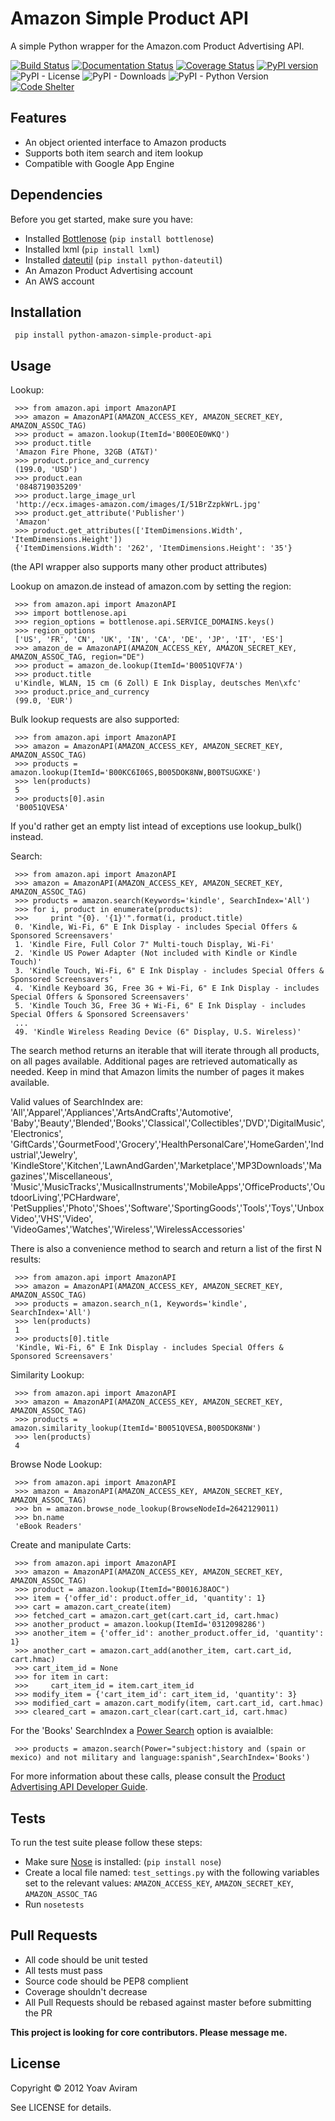 Amazon Simple Product API
==========================
A simple Python wrapper for the Amazon.com Product Advertising API.

[![Build Status](https://secure.travis-ci.org/yoavaviram/python-amazon-simple-product-api.png?branch=master)](http://travis-ci.org/yoavaviram/python-amazon-simple-product-api)
[![Documentation Status](https://readthedocs.org/projects/python-amazon-simple-product-api/badge/?version=latest)](http://python-amazon-simple-product-api.readthedocs.org/en/latest/?badge=latest)
[![Coverage Status](https://coveralls.io/repos/github/yoavaviram/python-amazon-simple-product-api/badge.svg?branch=master&bust=1)](https://coveralls.io/github/yoavaviram/python-amazon-simple-product-api?branch=master)
[![PyPI version](https://badge.fury.io/py/python-amazon-simple-product-api.svg)](https://badge.fury.io/py/python-amazon-simple-product-api)
![PyPI - License](https://img.shields.io/pypi/l/python-amazon-simple-product-api.svg)
![PyPI - Downloads](https://img.shields.io/pypi/dm/python-amazon-simple-product-api.svg)
![PyPI - Python Version](https://img.shields.io/pypi/pyversions/python-amazon-simple-product-api.svg)
[![Code Shelter](https://www.codeshelter.co/static/badges/badge-flat.svg)](https://www.codeshelter.co/)

Features
--------

* An object oriented interface to Amazon products
* Supports both item search and item lookup
* Compatible with Google App Engine


Dependencies
--------------
Before you get started, make sure you have:

* Installed [Bottlenose](https://github.com/lionheart/bottlenose) (`pip install bottlenose`)
* Installed lxml (`pip install lxml`)
* Installed [dateutil](http://labix.org/python-dateutil) (`pip install python-dateutil`)
* An Amazon Product Advertising account
* An AWS account

Installation
-------------
     pip install python-amazon-simple-product-api

Usage
-----

Lookup:

     >>> from amazon.api import AmazonAPI
     >>> amazon = AmazonAPI(AMAZON_ACCESS_KEY, AMAZON_SECRET_KEY, AMAZON_ASSOC_TAG)
     >>> product = amazon.lookup(ItemId='B00EOE0WKQ')
     >>> product.title
     'Amazon Fire Phone, 32GB (AT&T)'
     >>> product.price_and_currency
     (199.0, 'USD')
     >>> product.ean
     '0848719035209'
     >>> product.large_image_url
     'http://ecx.images-amazon.com/images/I/51BrZzpkWrL.jpg'
     >>> product.get_attribute('Publisher')
     'Amazon'
     >>> product.get_attributes(['ItemDimensions.Width', 'ItemDimensions.Height'])
     {'ItemDimensions.Width': '262', 'ItemDimensions.Height': '35'}

(the API wrapper also supports many other product attributes)

Lookup on amazon.de instead of amazon.com by setting the region:

     >>> from amazon.api import AmazonAPI
     >>> import bottlenose.api
     >>> region_options = bottlenose.api.SERVICE_DOMAINS.keys()
     >>> region_options
     ['US', 'FR', 'CN', 'UK', 'IN', 'CA', 'DE', 'JP', 'IT', 'ES']
     >>> amazon_de = AmazonAPI(AMAZON_ACCESS_KEY, AMAZON_SECRET_KEY, AMAZON_ASSOC_TAG, region="DE")
     >>> product = amazon_de.lookup(ItemId='B0051QVF7A')
     >>> product.title
     u'Kindle, WLAN, 15 cm (6 Zoll) E Ink Display, deutsches Men\xfc'
     >>> product.price_and_currency
     (99.0, 'EUR')

Bulk lookup requests are also supported:

     >>> from amazon.api import AmazonAPI
     >>> amazon = AmazonAPI(AMAZON_ACCESS_KEY, AMAZON_SECRET_KEY, AMAZON_ASSOC_TAG)
     >>> products = amazon.lookup(ItemId='B00KC6I06S,B005DOK8NW,B00TSUGXKE')
     >>> len(products)
     5
     >>> products[0].asin
     'B0051QVESA'

If you'd rather get an empty list intead of exceptions use lookup_bulk() instead.

Search:

     >>> from amazon.api import AmazonAPI
     >>> amazon = AmazonAPI(AMAZON_ACCESS_KEY, AMAZON_SECRET_KEY, AMAZON_ASSOC_TAG)
     >>> products = amazon.search(Keywords='kindle', SearchIndex='All')
     >>> for i, product in enumerate(products):
     >>>     print "{0}. '{1}'".format(i, product.title)
     0. 'Kindle, Wi-Fi, 6" E Ink Display - includes Special Offers & Sponsored Screensavers'
     1. 'Kindle Fire, Full Color 7" Multi-touch Display, Wi-Fi'
     2. 'Kindle US Power Adapter (Not included with Kindle or Kindle Touch)'
     3. 'Kindle Touch, Wi-Fi, 6" E Ink Display - includes Special Offers & Sponsored Screensavers'
     4. 'Kindle Keyboard 3G, Free 3G + Wi-Fi, 6" E Ink Display - includes Special Offers & Sponsored Screensavers'
     5. 'Kindle Touch 3G, Free 3G + Wi-Fi, 6" E Ink Display - includes Special Offers & Sponsored Screensavers'
     ...
     49. 'Kindle Wireless Reading Device (6" Display, U.S. Wireless)'

The search method returns an iterable that will iterate through all products,
on all pages available. Additional pages are retrieved automatically as needed.
Keep in mind that Amazon limits the number of pages it makes available.

Valid values of SearchIndex are: 'All','Apparel','Appliances','ArtsAndCrafts','Automotive',
'Baby','Beauty','Blended','Books','Classical','Collectibles','DVD','DigitalMusic','Electronics',
'GiftCards','GourmetFood','Grocery','HealthPersonalCare','HomeGarden','Industrial','Jewelry',
'KindleStore','Kitchen','LawnAndGarden','Marketplace','MP3Downloads','Magazines','Miscellaneous',
'Music','MusicTracks','MusicalInstruments','MobileApps','OfficeProducts','OutdoorLiving','PCHardware',
'PetSupplies','Photo','Shoes','Software','SportingGoods','Tools','Toys','UnboxVideo','VHS','Video',
'VideoGames','Watches','Wireless','WirelessAccessories'

There is also a convenience method to search and return a list of the first N results:

     >>> from amazon.api import AmazonAPI
     >>> amazon = AmazonAPI(AMAZON_ACCESS_KEY, AMAZON_SECRET_KEY, AMAZON_ASSOC_TAG)
     >>> products = amazon.search_n(1, Keywords='kindle', SearchIndex='All')
     >>> len(products)
     1
     >>> products[0].title
     'Kindle, Wi-Fi, 6" E Ink Display - includes Special Offers & Sponsored Screensavers'

Similarity Lookup:

     >>> from amazon.api import AmazonAPI
     >>> amazon = AmazonAPI(AMAZON_ACCESS_KEY, AMAZON_SECRET_KEY, AMAZON_ASSOC_TAG)
     >>> products = amazon.similarity_lookup(ItemId='B0051QVESA,B005DOK8NW')
     >>> len(products)
     4

Browse Node Lookup:

     >>> from amazon.api import AmazonAPI
     >>> amazon = AmazonAPI(AMAZON_ACCESS_KEY, AMAZON_SECRET_KEY, AMAZON_ASSOC_TAG)
     >>> bn = amazon.browse_node_lookup(BrowseNodeId=2642129011)
     >>> bn.name
     'eBook Readers'

Create and manipulate Carts:

     >>> from amazon.api import AmazonAPI
     >>> amazon = AmazonAPI(AMAZON_ACCESS_KEY, AMAZON_SECRET_KEY, AMAZON_ASSOC_TAG)     
     >>> product = amazon.lookup(ItemId="B0016J8AOC")
     >>> item = {'offer_id': product.offer_id, 'quantity': 1}
     >>> cart = amazon.cart_create(item)
     >>> fetched_cart = amazon.cart_get(cart.cart_id, cart.hmac)
     >>> another_product = amazon.lookup(ItemId='0312098286')
     >>> another_item = {'offer_id': another_product.offer_id, 'quantity': 1}
     >>> another_cart = amazon.cart_add(another_item, cart.cart_id, cart.hmac)     
     >>> cart_item_id = None
     >>> for item in cart:
     >>>     cart_item_id = item.cart_item_id
     >>> modify_item = {'cart_item_id': cart_item_id, 'quantity': 3}
     >>> modified_cart = amazon.cart_modify(item, cart.cart_id, cart.hmac)     
     >>> cleared_cart = amazon.cart_clear(cart.cart_id, cart.hmac)

For the 'Books' SearchIndex a [Power Search](https://docs.aws.amazon.com/AWSECommerceService/latest/DG/PowerSearchSyntax.html) option is avaialble:

     >>> products = amazon.search(Power="subject:history and (spain or mexico) and not military and language:spanish",SearchIndex='Books')


For more information about these calls, please consult the [Product Advertising
API Developer Guide](http://docs.amazonwebservices.com/AWSECommerceService/latest/DG/index.html).

Tests
------
To run the test suite please follow these steps:

* Make sure [Nose](http://readthedocs.org/docs/nose/en/latest/) is installed: (`pip install nose`)
* Create a local file named: `test_settings.py` with the following variables set to the relevant values: `AMAZON_ACCESS_KEY`, `AMAZON_SECRET_KEY`, `AMAZON_ASSOC_TAG`
* Run `nosetests`

Pull Requests
--------------

* All code should be unit tested
* All tests must pass
* Source code should be PEP8 complient 
* Coverage shouldn't decrease
* All Pull Requests should be rebased against master before submitting the PR

**This project is looking for core contributors. Please message me.**

License
-------

Copyright &copy; 2012 Yoav Aviram

See LICENSE for details.
